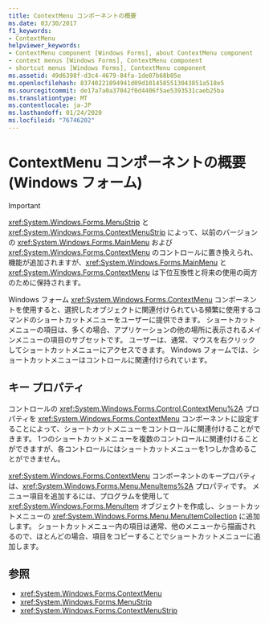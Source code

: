 ```yaml
---
title: ContextMenu コンポーネントの概要
ms.date: 03/30/2017
f1_keywords:
- ContextMenu
helpviewer_keywords:
- ContextMenu component [Windows Forms], about ContextMenu component
- context menus [Windows Forms], ContextMenu component
- shortcut menus [Windows Forms], ContextMenu component
ms.assetid: 49d6398f-d3c4-4679-84fa-1de07b68b05e
ms.openlocfilehash: 83740221894941d09d1014585513043851a518e5
ms.sourcegitcommit: de17a7a0a37042f0d4406f5ae5393531caeb25ba
ms.translationtype: MT
ms.contentlocale: ja-JP
ms.lasthandoff: 01/24/2020
ms.locfileid: "76746202"
---
```

# <a name="contextmenu-component-overview-windows-forms"></a>ContextMenu コンポーネントの概要 (Windows フォーム)
> [!IMPORTANT]
> <xref:System.Windows.Forms.MenuStrip> と <xref:System.Windows.Forms.ContextMenuStrip> によって、以前のバージョンの <xref:System.Windows.Forms.MainMenu> および <xref:System.Windows.Forms.ContextMenu> のコントロールに置き換えられ、機能が追加されますが、<xref:System.Windows.Forms.MainMenu> と <xref:System.Windows.Forms.ContextMenu> は下位互換性と将来の使用の両方のために保持されます。  
  
 Windows フォーム <xref:System.Windows.Forms.ContextMenu> コンポーネントを使用すると、選択したオブジェクトに関連付けられている頻繁に使用するコマンドのショートカットメニューをユーザーに提供できます。 ショートカットメニューの項目は、多くの場合、アプリケーションの他の場所に表示されるメインメニューの項目のサブセットです。 ユーザーは、通常、マウスを右クリックしてショートカットメニューにアクセスできます。 Windows フォームでは、ショートカットメニューはコントロールに関連付けられています。  
  
## <a name="key-properties"></a>キー プロパティ  
 コントロールの <xref:System.Windows.Forms.Control.ContextMenu%2A> プロパティを <xref:System.Windows.Forms.ContextMenu> コンポーネントに設定することによって、ショートカットメニューをコントロールに関連付けることができます。 1つのショートカットメニューを複数のコントロールに関連付けることができますが、各コントロールにはショートカットメニューを1つしか含めることができません。  
  
 <xref:System.Windows.Forms.ContextMenu> コンポーネントのキープロパティは、<xref:System.Windows.Forms.Menu.MenuItems%2A> プロパティです。 メニュー項目を追加するには、プログラムを使用して <xref:System.Windows.Forms.MenuItem> オブジェクトを作成し、ショートカットメニューの <xref:System.Windows.Forms.Menu.MenuItemCollection> に追加します。 ショートカットメニュー内の項目は通常、他のメニューから描画されるので、ほとんどの場合、項目をコピーすることでショートカットメニューに追加します。  
  
## <a name="see-also"></a>参照

- <xref:System.Windows.Forms.ContextMenu>
- <xref:System.Windows.Forms.MenuStrip>
- <xref:System.Windows.Forms.ContextMenuStrip>
